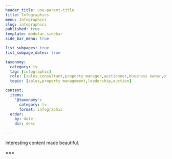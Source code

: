 ```yaml
---
header_title: use-parent-title
title: Infographics
menu: Infographics
slug: infographics
published: true
template: modular_sidebar
side_bar_menu: true

list_subpages: true
list_subpage_dates: true

taxonomy:
  category: tv
  tag: [infographic]
  role: [sales consultant,property manager,auctioneer,business owner,office administrator,managers]
  topic: [sales,property management,leadership,auction]

content:
  items:
    '@taxonomy':
      category: tv
      format: infographic
  order:
    by: date
    dir: desc

---
```


Interesting content made beautiful.

===

